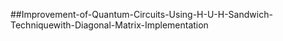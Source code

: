 ##Improvement-of-Quantum-Circuits-Using-H-U-H-Sandwich-Techniquewith-Diagonal-Matrix-Implementation
